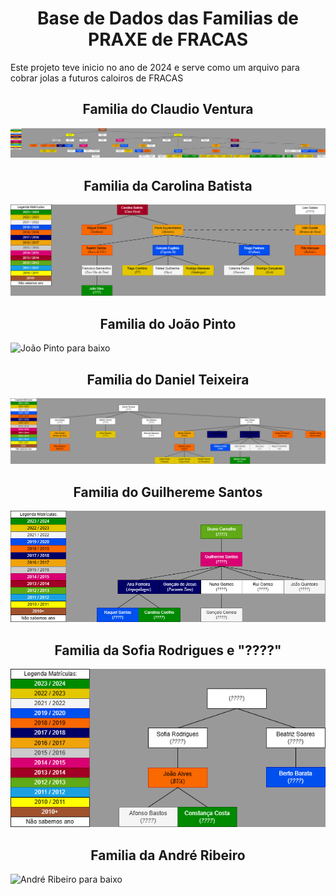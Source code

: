 <h1 align="center"> Base de Dados das Familias de PRAXE de FRACAS </h1>

<t align="center"> Este projeto teve inicio no ano de 2024 e serve como um arquivo para cobrar jolas a futuros caloiros de FRACAS </t>



<h2 align="center"> Familia do Claudio Ventura </h2>

<t align="center"> ![Claudio Ventura para baixo](/Familia_do_Claudio_Ventura.png)</t>



<h2 align="center"> Familia da Carolina Batista </h2>

<t align="center"> ![Carolina Batista para baixo](/Familia_da_Carolina_Batista.png)</t>



<h2 align="center"> Familia do João Pinto </h2>

<t align="center"> ![João Pinto para baixo](/Familia_do_João_Pinto.png)</t>



<h2 align="center"> Familia do Daniel Teixeira </h2>

<t align="center"> ![Daniel Teixeira para baixo](/Familia_do_Daniel_Teixeira.png) </t>



<h2 align="center"> Familia do Guilhereme Santos </h2>

<t align="center"> ![Guilherme Santos para baixo](/Familia_do_Guilherme_Santos.png) </t>



<h2 align="center"> Familia da Sofia Rodrigues e "????" </h2>

<t align="center"> ![Sofia Rodrigues e "????" para baixo](/Familia_da_Sofia_Rodrigues.png) </t>




<h2 align="center"> Familia da André Ribeiro </h2>

<t align="center"> ![André Ribeiro para baixo](/Familia_da_André_Ribeiro.png) </t>
